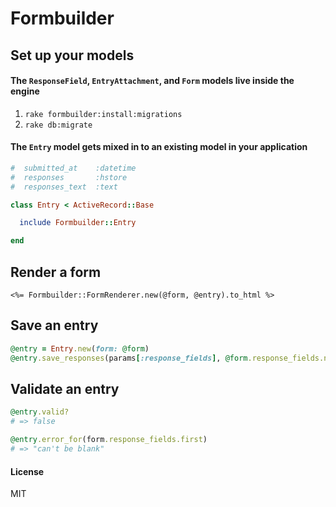 Formbuilder
========

## Set up your models
#### The `ResponseField`,  `EntryAttachment`, and `Form` models live inside the engine

1. `rake formbuilder:install:migrations`
2. `rake db:migrate`

#### The `Entry` model gets mixed in to an existing model in your application
```ruby
#  submitted_at    :datetime
#  responses       :hstore
#  responses_text  :text

class Entry < ActiveRecord::Base

  include Formbuilder::Entry

end
```

## Render a form
```erb
<%= Formbuilder::FormRenderer.new(@form, @entry).to_html %>
```

## Save an entry
```ruby
@entry = Entry.new(form: @form)
@entry.save_responses(params[:response_fields], @form.response_fields.not_admin_only)
```

## Validate an entry
```ruby
@entry.valid?
# => false

@entry.error_for(form.response_fields.first)
# => "can't be blank"
```

#### License

MIT
